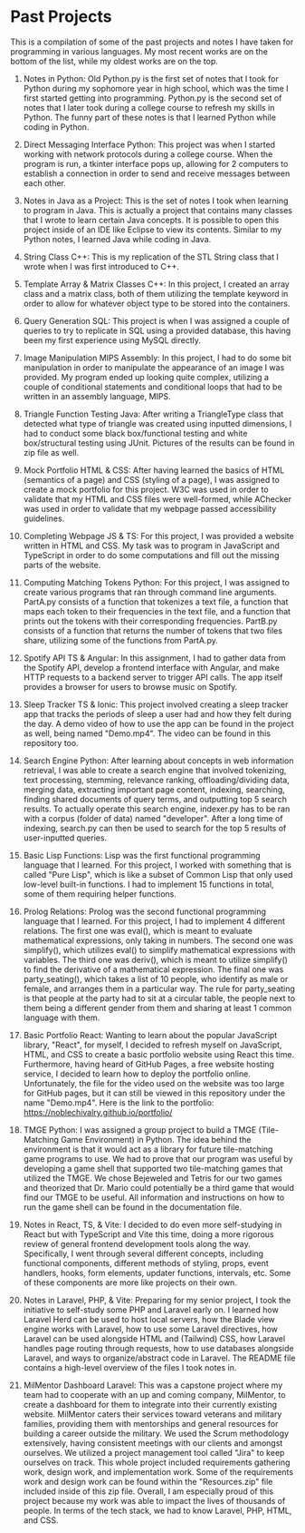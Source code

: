 # Past Projects
This is a compilation of some of the past projects and notes I have taken for programming in various languages. My most recent works are on the bottom of the list, while my oldest works are on the top.

1) Notes in Python: Old Python.py is the first set of notes that I took for Python during my sophomore year in high school, which was the time I first started getting into programming. Python.py is the second set of notes that I later took during a college course to refresh my skills in Python. The funny part of these notes is that I learned Python while coding in Python.

2) Direct Messaging Interface Python: This project was when I started working with network protocols during a college course. When the program is run, a tkinter interface pops up, allowing for 2 computers to establish a connection in order to send and receive messages between each other.

3) Notes in Java as a Project: This is the set of notes I took when learning to program in Java. This is actually a project that contains many classes that I wrote to learn certain Java concepts. It is possible to open this project inside of an IDE like Eclipse to view its contents. Similar to my Python notes, I learned Java while coding in Java.

4) String Class C++: This is my replication of the STL String class that I wrote when I was first introduced to C++.

5) Template Array & Matrix Classes C++: In this project, I created an array class and a matrix class, both of them utilizing the template keyword in order to allow for whatever object type to be stored into the containers.

6) Query Generation SQL: This project is when I was assigned a couple of queries to try to replicate in SQL using a provided database, this having been my first experience using MySQL directly.

7) Image Manipulation MIPS Assembly: In this project, I had to do some bit manipulation in order to manipulate the appearance of an image I was provided. My program ended up looking quite complex, utilizing a couple of conditional statements and conditional loops that had to be written in an assembly language, MIPS.

8) Triangle Function Testing Java: After writing a TriangleType class that detected what type of triangle was created using inputted dimensions, I had to conduct some black box/functional testing and white box/structural testing using JUnit. Pictures of the results can be found in zip file as well.

9) Mock Portfolio HTML & CSS: After having learned the basics of HTML (semantics of a page) and CSS (styling of a page), I was assigned to create a mock portfolio for this project. W3C was used in order to validate that my HTML and CSS files were well-formed, while AChecker was used in order to validate that my webpage passed accessibility guidelines.

10) Completing Webpage JS & TS: For this project, I was provided a website written in HTML and CSS. My task was to program in JavaScript and TypeScript in order to do some computations and fill out the missing parts of the website.

11) Computing Matching Tokens Python: For this project, I was assigned to create various programs that ran through command line arguments. PartA.py consists of a function that tokenizes a text file, a function that maps each token to their frequencies in the text file, and a function that prints out the tokens with their corresponding frequencies. PartB.py consists of a function that returns the number of tokens that two files share, utilizing some of the functions from PartA.py.

12) Spotify API TS & Angular: In this assignment, I had to gather data from the Spotify API, develop a frontend interface with Angular, and make HTTP requests to a backend server to trigger API calls. The app itself provides a browser for users to browse music on Spotify.

13) Sleep Tracker TS & Ionic: This project involved creating a sleep tracker app that tracks the periods of sleep a user had and how they felt during the day. A demo video of how to use the app can be found in the project as well, being named "Demo.mp4". The video can be found in this repository too.

14) Search Engine Python: After learning about concepts in web information retrieval, I was able to create a search engine that involved tokenizing, text processing, stemming, relevance ranking, offloading/dividing data, merging data, extracting important page content, indexing, searching, finding shared documents of query terms, and outputting top 5 search results. To actually operate this search engine, indexer.py has to be ran with a corpus (folder of data) named "developer". After a long time of indexing, search.py can then be used to search for the top 5 results of user-inputted queries.

15) Basic Lisp Functions: Lisp was the first functional programming language that I learned. For this project, I worked with something that is called "Pure Lisp", which is like a subset of Common Lisp that only used low-level built-in functions. I had to implement 15 functions in total, some of them requiring helper functions.

16) Prolog Relations: Prolog was the second functional programming language that I learned. For this project, I had to implement 4 different relations. The first one was eval(), which is meant to evaluate mathematical expressions, only taking in numbers. The second one was simplify(), which utilizes eval() to simplify mathematical expressions with variables. The third one was deriv(), which is meant to utilize simplify() to find the derivative of a mathematical expression. The final one was party_seating(), which takes a list of 10 people, who identify as male or female, and arranges them in a particular way. The rule for party_seating is that people at the party had to sit at a circular table, the people next to them being a different gender from them and sharing at least 1 common language with them.

17) Basic Portfolio React: Wanting to learn about the popular JavaScript library, "React", for myself, I decided to refresh myself on JavaScript, HTML, and CSS to create a basic portfolio website using React this time. Furthermore, having heard of GitHub Pages, a free website hosting service, I decided to learn how to deploy the portfolio online. Unfortunately, the file for the video used on the website was too large for GitHub pages, but it can still be viewed in this repository under the name "Demo.mp4". Here is the link to the portfolio: https://noblechivalry.github.io/portfolio/

18) TMGE Python: I was assigned a group project to build a TMGE (Tile-Matching Game Environment) in Python. The idea behind the environment is that it would act as a library for future tile-matching game programs to use. We had to prove that our program was useful by developing a game shell that supported two tile-matching games that utilized the TMGE. We chose Bejeweled and Tetris for our two games and theorized that Dr. Mario could potentially be a third game that would find our TMGE to be useful. All information and instructions on how to run the game shell can be found in the documentation file.

19) Notes in React, TS, & Vite: I decided to do even more self-studying in React but with TypeScript and Vite this time, doing a more rigorous review of general frontend development tools along the way. Specifically, I went through several different concepts, including functional components, different methods of styling, props, event handlers, hooks, form elements, updater functions, intervals, etc. Some of these components are more like projects on their own.

20) Notes in Laravel, PHP, & Vite: Preparing for my senior project, I took the initiative to self-study some PHP and Laravel early on. I learned how Laravel Herd can be used to host local servers, how the Blade view engine works with Laravel, how to use some Laravel directives, how Laravel can be used alongside HTML and (Tailwind) CSS, how Laravel handles page routing through requests, how to use databases alongside Laravel, and ways to organize/abstract code in Laravel. The README file contains a high-level overview of the files I took notes in.

21) MilMentor Dashboard Laravel: This was a capstone project where my team had to cooperate with an up and coming company, MilMentor, to create a dashboard for them to integrate into their currently existing website. MilMentor caters their services toward veterans and military families, providing them with mentorships and general resources for building a career outside the military. We used the Scrum methodology extensively, having consistent meetings with our clients and amongst ourselves. We utilized a project management tool called "Jira" to keep ourselves on track. This whole project included requirements gathering work, design work, and implementation work. Some of the requirements work and design work can be found within the "Resources.zip" file included inside of this zip file. Overall, I am especially proud of this project because my work was able to impact the lives of thousands of people. In terms of the tech stack, we had to know Laravel, PHP, HTML, and CSS.
